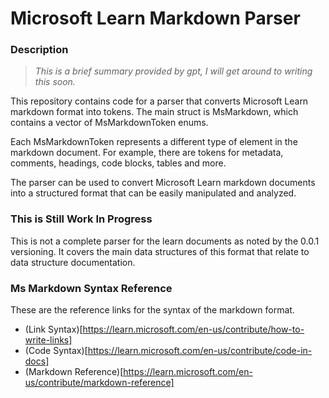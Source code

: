 # Microsoft Learn Markdown Parser
### Description

> *This is a brief summary provided by gpt, I will get around to writing this soon.*

This repository contains code for a parser that converts Microsoft Learn markdown format into tokens. The main struct is MsMarkdown, which contains a vector of MsMarkdownToken enums.

Each MsMarkdownToken represents a different type of element in the markdown document. For example, there are tokens for metadata, comments, headings, code blocks, tables and more.

The parser can be used to convert Microsoft Learn markdown documents into a structured format that can be easily manipulated and analyzed.


### This is Still Work In Progress
This is not a complete parser for the learn documents as noted by the 0.0.1 versioning.
It covers the main data structures of this format that relate to data structure documentation.


### Ms Markdown Syntax Reference

These are the reference links for the syntax of the markdown format.

- (Link Syntax)[https://learn.microsoft.com/en-us/contribute/how-to-write-links]
- (Code Syntax)[https://learn.microsoft.com/en-us/contribute/code-in-docs]
- (Markdown Reference)[https://learn.microsoft.com/en-us/contribute/markdown-reference]
